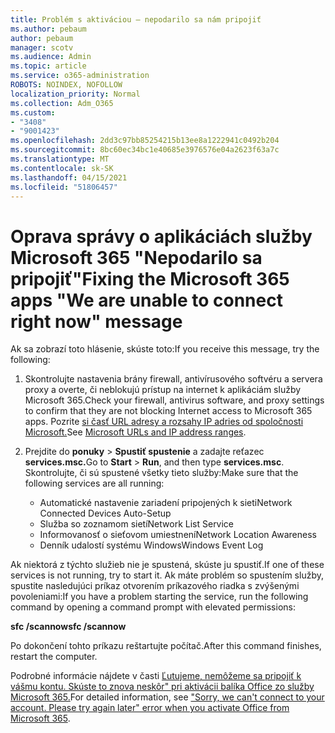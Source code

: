 ```yaml
---
title: Problém s aktiváciou – nepodarilo sa nám pripojiť
ms.author: pebaum
author: pebaum
manager: scotv
ms.audience: Admin
ms.topic: article
ms.service: o365-administration
ROBOTS: NOINDEX, NOFOLLOW
localization_priority: Normal
ms.collection: Adm_O365
ms.custom:
- "3408"
- "9001423"
ms.openlocfilehash: 2dd3c97bb85254215b13ee8a1222941c0492b204
ms.sourcegitcommit: 8bc60ec34bc1e40685e3976576e04a2623f63a7c
ms.translationtype: MT
ms.contentlocale: sk-SK
ms.lasthandoff: 04/15/2021
ms.locfileid: "51806457"
---
```

# <a name="fixing-the-microsoft-365-apps-we-are-unable-to-connect-right-now-message"></a><span data-ttu-id="dc323-102">Oprava správy o aplikáciách služby Microsoft 365 "Nepodarilo sa pripojiť"</span><span class="sxs-lookup"><span data-stu-id="dc323-102">Fixing the Microsoft 365 apps "We are unable to connect right now" message</span></span>

<span data-ttu-id="dc323-103">Ak sa zobrazí toto hlásenie, skúste toto:</span><span class="sxs-lookup"><span data-stu-id="dc323-103">If you receive this message, try the following:</span></span>

1. <span data-ttu-id="dc323-104">Skontrolujte nastavenia brány firewall, antivírusového softvéru a servera proxy a overte, či neblokujú prístup na internet k aplikáciám služby Microsoft 365.</span><span class="sxs-lookup"><span data-stu-id="dc323-104">Check your firewall, antivirus software, and proxy settings to confirm that they are not blocking Internet access to Microsoft 365 apps.</span></span> <span data-ttu-id="dc323-105">Pozrite [si časť URL adresy a rozsahy IP adries od spoločnosti Microsoft.](https://docs.microsoft.com/office365/enterprise/urls-and-ip-address-ranges)</span><span class="sxs-lookup"><span data-stu-id="dc323-105">See [Microsoft URLs and IP address ranges](https://docs.microsoft.com/office365/enterprise/urls-and-ip-address-ranges).</span></span>

2. <span data-ttu-id="dc323-106">Prejdite do **ponuky**  >  **Spustiť spustenie** a zadajte reťazec **services.msc.**</span><span class="sxs-lookup"><span data-stu-id="dc323-106">Go to **Start** > **Run**, and then type **services.msc**.</span></span> <span data-ttu-id="dc323-107">Skontrolujte, či sú spustené všetky tieto služby:</span><span class="sxs-lookup"><span data-stu-id="dc323-107">Make sure that the following services are all running:</span></span>
    - <span data-ttu-id="dc323-108">Automatické nastavenie zariadení pripojených k sieti</span><span class="sxs-lookup"><span data-stu-id="dc323-108">Network Connected Devices Auto-Setup</span></span>
    - <span data-ttu-id="dc323-109">Služba so zoznamom sietí</span><span class="sxs-lookup"><span data-stu-id="dc323-109">Network List Service</span></span>
    - <span data-ttu-id="dc323-110">Informovanosť o sieťovom umiestnení</span><span class="sxs-lookup"><span data-stu-id="dc323-110">Network Location Awareness</span></span>
    - <span data-ttu-id="dc323-111">Denník udalostí systému Windows</span><span class="sxs-lookup"><span data-stu-id="dc323-111">Windows Event Log</span></span>

<span data-ttu-id="dc323-112">Ak niektorá z týchto služieb nie je spustená, skúste ju spustiť.</span><span class="sxs-lookup"><span data-stu-id="dc323-112">If one of these services is not running, try to start it.</span></span> <span data-ttu-id="dc323-113">Ak máte problém so spustením služby, spustite nasledujúci príkaz otvorením príkazového riadka s zvýšenými povoleniami:</span><span class="sxs-lookup"><span data-stu-id="dc323-113">If you have a problem starting the service, run the following command by opening a command prompt with elevated permissions:</span></span>

<span data-ttu-id="dc323-114">**sfc /scannow**</span><span class="sxs-lookup"><span data-stu-id="dc323-114">**sfc /scannow**</span></span>

<span data-ttu-id="dc323-115">Po dokončení tohto príkazu reštartujte počítač.</span><span class="sxs-lookup"><span data-stu-id="dc323-115">After this command finishes, restart the computer.</span></span>

<span data-ttu-id="dc323-116">Podrobné informácie nájdete v časti [Ľutujeme, nemôžeme sa pripojiť k vášmu kontu. Skúste to znova neskôr" pri aktivácii balíka Office zo služby Microsoft 365.](https://docs.microsoft.com/office/troubleshoot/activation-installation/issue-when-activate-office-from-office-365)</span><span class="sxs-lookup"><span data-stu-id="dc323-116">For detailed information, see ["Sorry, we can't connect to your account. Please try again later" error when you activate Office from Microsoft 365](https://docs.microsoft.com/office/troubleshoot/activation-installation/issue-when-activate-office-from-office-365).</span></span>